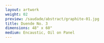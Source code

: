 ```yaml
---
layout: artwork
weight: 02
preview: /saudade/abstract/graphite-01.jpg
title: Duende No. 3
dimensions: 48" x 60"
medium: Encaustic, Oil on Panel
---
```

